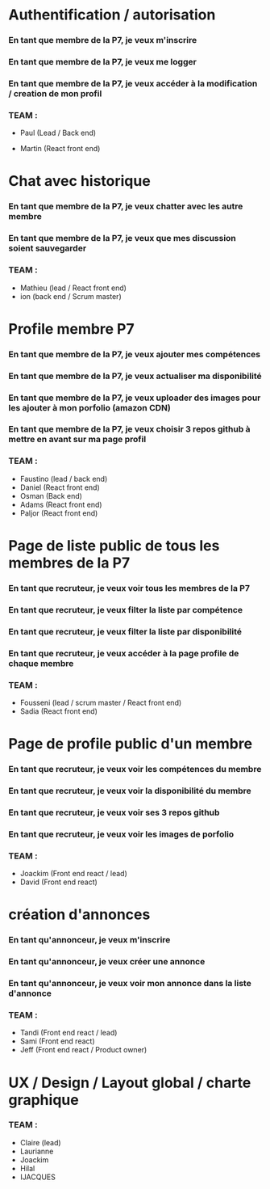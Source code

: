 # Authentification / autorisation

### En tant que membre de la P7, je veux m'inscrire
### En tant que membre de la P7, je veux me logger
### En tant que membre de la P7, je veux accéder à la modification / creation de mon profil

### TEAM :

* Paul (Lead / Back end)

* Martin (React front end)

# Chat avec historique

### En tant que membre de la P7, je veux chatter avec les autre membre
### En tant que membre de la P7, je veux que mes discussion soient sauvegarder

### TEAM :

* Mathieu (lead / React front end)
* ion (back end / Scrum master)

# Profile membre P7

### En tant que membre de la P7, je veux ajouter mes compétences
### En tant que membre de la P7, je veux actualiser ma disponibilité
### En tant que membre de la P7, je veux uploader des images pour les ajouter à mon porfolio (amazon CDN)
### En tant que membre de la P7, je veux choisir 3 repos github à mettre en avant sur ma page profil


### TEAM :

* Faustino (lead / back end)
* Daniel (React front end)
* Osman (Back end)
* Adams (React front end)
* Paljor (React front end)

# Page de liste public de tous les membres de la P7

### En tant que recruteur, je veux voir tous les membres de la P7
### En tant que recruteur, je veux filter la liste par compétence
### En tant que recruteur, je veux filter la liste par disponibilité
### En tant que recruteur, je veux accéder à la page profile de chaque membre

### TEAM :

* Fousseni (lead / scrum master / React front end)
* Sadia (React front end)

# Page de profile public d'un membre

### En tant que recruteur, je veux voir les compétences du membre
### En tant que recruteur, je veux voir la disponibilité du membre
### En tant que recruteur, je veux voir ses 3 repos github
### En tant que recruteur, je veux voir les images de porfolio

### TEAM :

* Joackim (Front end react / lead)
* David (Front end react)

# création d'annonces

### En tant qu'annonceur, je veux m'inscrire
### En tant qu'annonceur, je veux créer une annonce
### En tant qu'annonceur, je veux voir mon annonce dans la liste d'annonce

### TEAM :

* Tandi (Front end react / lead)
* Sami (Front end react)
* Jeff (Front end react / Product owner)

# UX / Design / Layout global / charte graphique


### TEAM :

* Claire (lead)
* Laurianne
* Joackim
* Hilal
* IJACQUES

